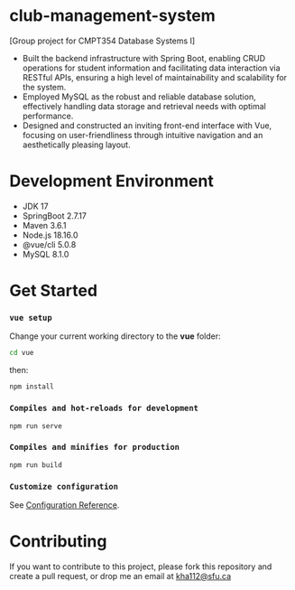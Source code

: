 # club-management-system
[Group project for CMPT354 Database Systems I]
- Built the backend infrastructure with Spring Boot, enabling CRUD operations for student information and facilitating data interaction via RESTful APIs, ensuring a high level of maintainability and scalability for the system.
- Employed MySQL as the robust and reliable database solution, effectively handling data storage and retrieval needs with optimal performance.
- Designed and constructed an inviting front-end interface with Vue, focusing on user-friendliness through intuitive navigation and an aesthetically pleasing layout.

# Development Environment

- JDK 17
- SpringBoot 2.7.17
- Maven 3.6.1
- Node.js 18.16.0
- @vue/cli 5.0.8
- MySQL 8.1.0

# Get Started
### `vue setup`
Change your current working directory to the **vue** folder:
```bash
cd vue
```

then:
```
npm install
```

### `Compiles and hot-reloads for development`
```
npm run serve
```

### `Compiles and minifies for production`
```
npm run build
```

### `Customize configuration`
See [Configuration Reference](https://cli.vuejs.org/config/).

# Contributing
If you want to contribute to this project, please fork this repository and create a pull request, or drop me an email at kha112@sfu.ca
